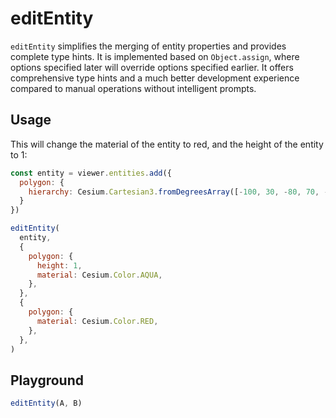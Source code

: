 # editEntity

`editEntity` simplifies the merging of entity properties and provides complete type hints. It is implemented based on `Object.assign`, where options specified later will override options specified earlier. It offers comprehensive type hints and a much better development experience compared to manual operations without intelligent prompts.

## Usage

This will change the material of the entity to red, and the height of the entity to 1:

```js
const entity = viewer.entities.add({
  polygon: {
    hierarchy: Cesium.Cartesian3.fromDegreesArray([-100, 30, -80, 70, -10, 40])
  }
})

editEntity(
  entity,
  {
    polygon: {
      height: 1,
      material: Cesium.Color.AQUA,
    },
  },
  {
    polygon: {
      material: Cesium.Color.RED,
    },
  },
)
```

## Playground

```js
editEntity(A, B)
```

<script setup>
import Playground from './Playground.vue'
</script>

<Playground />
